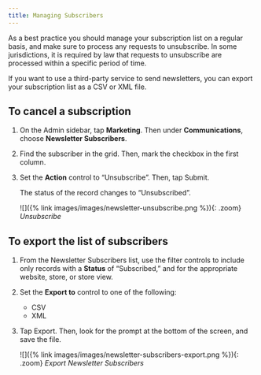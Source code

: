 ```yaml
---
title: Managing Subscribers
---
```


As a best practice you should manage your subscription list on a regular basis, and make sure to process any requests to unsubscribe. In some jurisdictions, it is required by law that requests to unsubscribe are processed within a specific period of time.

If you want to use a third-party service to send newsletters, you can export your subscription list as a CSV or XML file.

## To cancel a subscription

1. On the Admin sidebar, tap **Marketing**. Then under **Communications**, choose **Newsletter Subscribers**.

1. Find the subscriber in the grid. Then, mark the checkbox in the first column.

1. Set the **Action** control to “Unsubscribe”. Then, tap <span class="btn">Submit</span>.

    The status of the record changes to “Unsubscribed”.

    ![]({% link images/images/newsletter-unsubscribe.png %}){: .zoom}
    *Unsubscribe*

## To export the list of subscribers

1. From the Newsletter Subscribers list, use the filter controls to include only records with a **Status** of “Subscribed,” and for the appropriate website, store, or store view.

1. Set the **Export to** control to one of the following:

    * CSV
    * XML

1. Tap <span class="btn">Export</span>. Then, look for the prompt at the bottom of the screen, and save the file.

    ![]({% link images/images/newsletter-subscribers-export.png %}){: .zoom}
    *Export Newsletter Subscribers*
